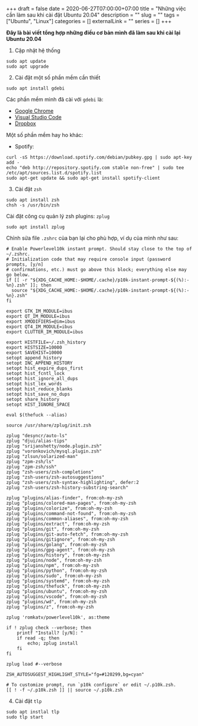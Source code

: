 +++ 
draft = false
date = 2020-06-27T07:00:00+07:00
title = "Những việc cần làm sau khi cài đặt Ubuntu 20.04"
description = ""
slug = "" 
tags = ["Ubuntu", "Linux"]
categories = []
externalLink = ""
series = []
+++

**Đây là bài viết tổng hợp những điều cơ bản mình đã làm sau khi cài lại Ubuntu 20.04**

1. Cập nhật hệ thống

```shell
sudo apt update
sudo apt upgrade
```

2. Cài đặt một số phần mềm cần thiết

```shell
sudo apt install gdebi
```

Các phần mềm mình đã cài với `gdebi` là:
  - [Google Chrome](https://www.google.com/chrome/)
  - [Visual Studio Code](https://code.visualstudio.com/)
  - [Dropbox](https://www.dropbox.com/install)

Một số phần mềm hay ho khác:

  - Spotify:
  ```shell
  curl -sS https://download.spotify.com/debian/pubkey.gpg | sudo apt-key add -
  echo "deb http://repository.spotify.com stable non-free" | sudo tee /etc/apt/sources.list.d/spotify.list
  sudo apt-get update && sudo apt-get install spotify-client
  ```

3. Cài đặt `zsh`

```shell
sudo apt install zsh
chsh -s /usr/bin/zsh
```

Cài đặt công cụ quản lý zsh plugins: `zplug`

```shell
sudo apt install zplug
```

Chỉnh sửa file `.zshrc` của bạn lại cho phù hợp, ví dụ của mình như sau:

```shell
# Enable Powerlevel10k instant prompt. Should stay close to the top of ~/.zshrc.
# Initialization code that may require console input (password prompts, [y/n]
# confirmations, etc.) must go above this block; everything else may go below.
if [[ -r "${XDG_CACHE_HOME:-$HOME/.cache}/p10k-instant-prompt-${(%):-%n}.zsh" ]]; then
  source "${XDG_CACHE_HOME:-$HOME/.cache}/p10k-instant-prompt-${(%):-%n}.zsh"
fi

export GTK_IM_MODULE=ibus
export QT_IM_MODULE=ibus
export XMODIFIERS=@im=ibus
export QT4_IM_MODULE=ibus
export CLUTTER_IM_MODULE=ibus

export HISTFILE=~/.zsh_history
export HISTSIZE=10000
export SAVEHIST=10000
setopt append_history
setopt INC_APPEND_HISTORY
setopt hist_expire_dups_first
setopt hist_fcntl_lock
setopt hist_ignore_all_dups
setopt hist_lex_words
setopt hist_reduce_blanks
setopt hist_save_no_dups
setopt share_history
setopt HIST_IGNORE_SPACE

eval $(thefuck --alias)

source /usr/share/zplug/init.zsh

zplug "desyncr/auto-ls"
zplug "djui/alias-tips"
zplug "srijanshetty/node.plugin.zsh"
zplug "voronkovich/mysql.plugin.zsh"
zplug "zlsun/solarized-man"
zplug "zpm-zsh/ls"
zplug "zpm-zsh/ssh"
zplug "zsh-users/zsh-completions"
zplug "zsh-users/zsh-autosuggestions"
zplug "zsh-users/zsh-syntax-highlighting", defer:2
zplug "zsh-users/zsh-history-substring-search"

zplug "plugins/alias-finder", from:oh-my-zsh
zplug "plugins/colored-man-pages", from:oh-my-zsh
zplug "plugins/colorize", from:oh-my-zsh
zplug "plugins/command-not-found", from:oh-my-zsh
zplug "plugins/common-aliases", from:oh-my-zsh
zplug "plugins/extract", from:oh-my-zsh
zplug "plugins/git", from:oh-my-zsh
zplug "plugins/git-auto-fetch", from:oh-my-zsh
zplug "plugins/gitignore", from:oh-my-zsh
zplug "plugins/golang", from:oh-my-zsh
zplug "plugins/gpg-agent", from:oh-my-zsh
zplug "plugins/history", from:oh-my-zsh
zplug "plugins/node", from:oh-my-zsh
zplug "plugins/npm", from:oh-my-zsh
zplug "plugins/python", from:oh-my-zsh
zplug "plugins/sudo", from:oh-my-zsh
zplug "plugins/systemd", from:oh-my-zsh
zplug "plugins/thefuck", from:oh-my-zsh
zplug "plugins/ubuntu", from:oh-my-zsh
zplug "plugins/vscode", from:oh-my-zsh
zplug "plugins/wd", from:oh-my-zsh
zplug "plugins/z", from:oh-my-zsh

zplug 'romkatv/powerlevel10k', as:theme

if ! zplug check --verbose; then
    printf "Install? [y/N]: "
    if read -q; then
        echo; zplug install
    fi
fi

zplug load #--verbose

ZSH_AUTOSUGGEST_HIGHLIGHT_STYLE="fg=#120299,bg=cyan"

# To customize prompt, run `p10k configure` or edit ~/.p10k.zsh.
[[ ! -f ~/.p10k.zsh ]] || source ~/.p10k.zsh
```

4. Cài đặt `tlp`

```shell
sudo apt instlal tlp
sudo tlp start
```
